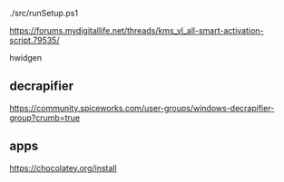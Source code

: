 
./src/runSetup.ps1


https://forums.mydigitallife.net/threads/kms_vl_all-smart-activation-script.79535/ 


hwidgen


## decrapifier
https://community.spiceworks.com/user-groups/windows-decrapifier-group?crumb=true


## apps
https://chocolatey.org/install
 